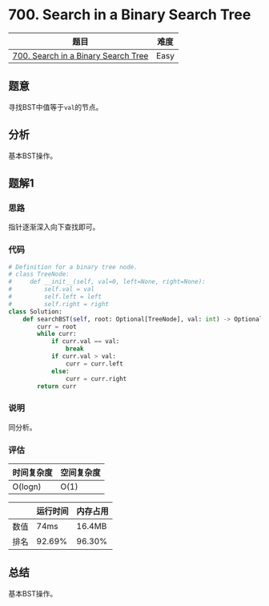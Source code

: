 # 700. Search in a Binary Search Tree

| 题目 | 难度 |
| ---- | ---- |
| [700. Search in a Binary Search Tree](https://leetcode.com/problems/search-in-a-binary-search-tree/) | Easy |

## 题意

寻找BST中值等于`val`的节点。

## 分析

基本BST操作。

## 题解1

### 思路

指针逐渐深入向下查找即可。

### 代码

```python
# Definition for a binary tree node.
# class TreeNode:
#     def __init__(self, val=0, left=None, right=None):
#         self.val = val
#         self.left = left
#         self.right = right
class Solution:
    def searchBST(self, root: Optional[TreeNode], val: int) -> Optional[TreeNode]:
        curr = root
        while curr:
            if curr.val == val:
                break
            if curr.val > val:
                curr = curr.left
            else:
                curr = curr.right
        return curr
```

### 说明

同分析。

### 评估

| 时间复杂度 | 空间复杂度 |
| ---- | ---- |
| O(logn) | O(1) |

| | 运行时间 | 内存占用 |
| ---- | ---- | ---- |
| 数值 | 74ms | 16.4MB |
| 排名 | 92.69% | 96.30% |

## 总结

基本BST操作。
